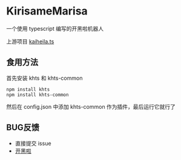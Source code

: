 # KirisameMarisa
一个使用 typescript 编写的开黑啦机器人

上游项目 [kaiheila.ts](https://github.com/SakuraBot-dev/kaiheila.ts)

## 食用方法
首先安装 khts 和 khts-common
```shell
npm install khts
npm install khts-common
```
然后在 config.json 中添加 khts-common 作为插件，最后运行它就行了

## BUG反馈
- 直接提交 issue
- [开黑啦](https://kaihei.co/61zvJF)